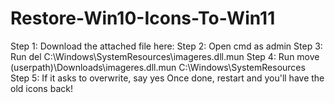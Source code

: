 # Restore-Win10-Icons-To-Win11
Step 1: Download the attached file here:
Step 2: Open cmd as admin
Step 3: Run del C:\Windows\SystemResources\imageres.dll.mun
Step 4: Run move (userpath)\Downloads\imageres.dll.mun C:\Windows\SystemResources\
Step 5: If it asks to overwrite, say yes
Once done, restart and you'll have the old icons back!
